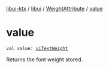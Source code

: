 [libui-ktx](../../index.md) / [libui](../index.md) / [WeightAttribute](index.md) / [value](./value.md)

# value

`val value: `[`uiTextWeight`](../ui-text-weight.md)

Returns the font weight stored.

